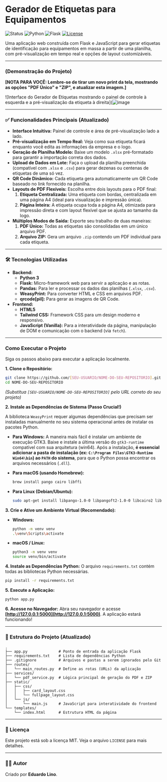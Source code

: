 # Gerador de Etiquetas para Equipamentos

![Status](https://img.shields.io/badge/status-concluído-green)
![Python](https://img.shields.io/badge/Python-3.8+-blue.svg)
![Flask](https://img.shields.io/badge/Flask-2.x-black.svg)
[![License](https://img.shields.io/badge/License-MIT-yellow.svg)](https://github.com/eduardoliino/gerador-de-etiquetas-flask/blob/main/LICENSE)

Uma aplicação web construída com Flask e JavaScript para gerar etiquetas de identificação para equipamentos em massa a partir de uma planilha, com pré-visualização em tempo real e opções de layout customizáveis.

---

###  (Demonstração do Projeto)

**[NOTA PARA VOCÊ: Lembre-se de tirar um novo print da tela, mostrando as opções "PDF Único" e "ZIP", e atualizar esta imagem.]**

![Interface do Gerador de Etiquetas mostrando o painel de controle à esquerda e a pré-visualização da etiqueta à direita](![image](https://github.com/user-attachments/assets/475eef55-3dd0-4cc0-82fb-0f24eacff10c)

---

### ✅ Funcionalidades Principais (Atualizado)

*   **Interface Intuitiva:** Painel de controle e área de pré-visualização lado a lado.
*   **Pré-visualização em Tempo Real:** Veja como sua etiqueta ficará enquanto você edita as informações da empresa e o logo.
*   **Geração de Planilha Modelo:** Baixe um modelo `.xlsx` pré-formatado para garantir a importação correta dos dados.
*   **Upload de Dados em Lote:** Faça o upload da planilha preenchida (compatível com `.xlsx` e `.csv`) para gerar dezenas ou centenas de etiquetas de uma só vez.
*   **QR Code Dinâmico:** Cada etiqueta gera automaticamente um QR Code baseado no link fornecido na planilha.
*   **Layouts de PDF Flexíveis:** Escolha entre dois layouts para o PDF final:
    1.  **Etiqueta Centralizada:** Uma etiqueta com bordas, centralizada em uma página A4 (ideal para visualização e impressão única).
    2.  **Página Inteira:** A etiqueta ocupa toda a página A4, otimizada para impressão direta e com layout flexível que se ajusta ao tamanho da logo.
*   **Múltiplos Modos de Saída:** Exporte seu trabalho de duas maneiras:
    1.  **PDF Único:** Todas as etiquetas são consolidadas em um único arquivo PDF.
    2.  **Arquivo ZIP:** Gera um arquivo `.zip` contendo um PDF individual para cada etiqueta.

---

### 🛠️ Tecnologias Utilizadas

*   **Backend:**
    *   **Python 3**
    *   **Flask:** Micro-framework web para servir a aplicação e as rotas.
    *   **Pandas:** Para ler e processar os dados das planilhas (`.xlsx`, `.csv`).
    *   **WeasyPrint:** Para converter HTML e CSS em arquivos PDF.
    *   **qrcode[pil]:** Para gerar as imagens de QR Code.
*   **Frontend:**
    *   **HTML5**
    *   **Tailwind CSS:** Framework CSS para um design moderno e responsivo.
    *   **JavaScript (Vanilla):** Para a interatividade da página, manipulação de DOM e comunicação com o backend (via `fetch`).

---

###  Como Executar o Projeto

Siga os passos abaixo para executar a aplicação localmente.

**1. Clone o Repositório:**
```bash
git clone https://github.com/[SEU-USUARIO/NOME-DO-SEU-REPOSITORIO].git
cd NOME-DO-SEU-REPOSITORIO
```
*(Substitua `[SEU-USUARIO/NOME-DO-SEU-REPOSITORIO]` pelo URL correto do seu projeto)*

**2. Instale as Dependências de Sistema (Passo Crucial!)**

A biblioteca `WeasyPrint` requer algumas dependências que precisam ser instaladas manualmente no seu sistema operacional antes de instalar os pacotes Python.

*   **Para Windows:**
    A maneira mais fácil é instalar um ambiente de execução GTK3. Baixe e instale a última versão do `gtk3-runtime` compatível com sua arquitetura (win64). Após a instalação, **é essencial adicionar a pasta de instalação (ex: `C:\Program Files\GTK3-Runtime Win64\bin`) ao `PATH` do sistema**, para que o Python possa encontrar os arquivos necessários (`.dll`).

*   **Para macOS (usando Homebrew):**
    ```bash
    brew install pango cairo libffi
    ```

*   **Para Linux (Debian/Ubuntu):**
    ```bash
    sudo apt-get install libpango-1.0-0 libpangoft2-1.0-0 libcairo2 libffi-dev
    ```

**3. Crie e Ative um Ambiente Virtual (Recomendado):**
*   **Windows:**
    ```bash
    python -m venv venv
    .\venv\Scripts\activate
    ```
*   **macOS / Linux:**
    ```bash
    python3 -m venv venv
    source venv/bin/activate
    ```

**4. Instale as Dependências Python:**
O arquivo `requirements.txt` contém todas as bibliotecas Python necessárias.
```bash
pip install -r requirements.txt
```

**5. Execute a Aplicação:**
```bash
python app.py
```

**6. Acesse no Navegador:**
Abra seu navegador e acesse **[http://127.0.0.1:5000](http://127.0.0.1:5000)**. A aplicação estará funcionando!

---

### 📂 Estrutura do Projeto (Atualizado)
```
.
├── app.py              # Ponto de entrada da aplicação Flask
├── requirements.txt    # Lista de dependências Python
├── .gitignore          # Arquivos e pastas a serem ignorados pelo Git
├── routes/
│   └── main_routes.py  # Define as rotas (URLs) da aplicação
├── services/
│   └── pdf_service.py  # Lógica principal de geração do PDF e ZIP
├── static/
│   ├── css/
│   │   ├── card_layout.css
│   │   └── fullpage_layout.css
│   └── js/
│       └── main.js     # JavaScript para interatividade do frontend
└── templates/
    └── index.html      # Estrutura HTML da página
```

---

### 📄 Licença

Este projeto está sob a licença MIT. Veja o arquivo `LICENSE` para mais detalhes.

---

### 👨‍💻 Autor

Criado por **Eduardo Lino**.
```

